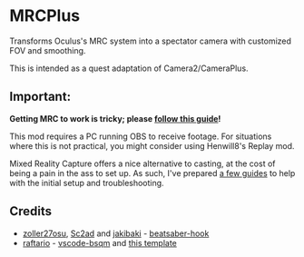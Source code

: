 # MRCPlus
Transforms Oculus's MRC system into a spectator camera with customized FOV and smoothing.

This is intended as a quest adaptation of Camera2/CameraPlus.
## Important:
**Getting MRC to work is tricky; please [follow this guide](https://github.com/Raemien/MRCPlus/wiki/Getting-Started)!**

This mod requires a PC running OBS to receive footage. For situations where this is not practical, you might consider using Henwill8's Replay mod.

Mixed Reality Capture offers a nice alternative to casting, at the cost of being a pain in the ass to set up. As such, I've prepared [a few guides](https://github.com/Raemien/MRCPlus/wiki/) to help with the initial setup and troubleshooting.

## Credits

* [zoller27osu](https://github.com/zoller27osu), [Sc2ad](https://github.com/Sc2ad) and [jakibaki](https://github.com/jakibaki) - [beatsaber-hook](https://github.com/sc2ad/beatsaber-hook)
* [raftario](https://github.com/raftario) - [vscode-bsqm](https://github.com/raftario/vscode-bsqm) and [this template](https://github.com/raftario/bmbf-mod-template)
